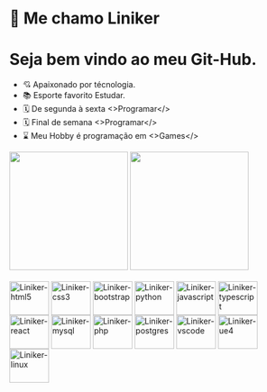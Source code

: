 # 📌 Me chamo Liniker
# Seja bem vindo ao meu Git-Hub.
- 💘 Apaixonado por técnologia.
- 📚 Esporte favorito Estudar.
- 🗓️ De segunda à sexta <>Programar</>
- 🗓️ Final de semana <>Programar</>
- ⌛ Meu Hobby é programação em <>Games</>

<div>
    <a href="https://github.com/LinikerNogueiraMachado"></a>
    <img height="210em" src="https://github-readme-stats.vercel.app/api?username=LinikerNogueiraMachado&show_icons=true&theme=dracula&include_all_commits=true&count_pivate=true"/>
    <img height="210em" src="https://github-readme-stats.vercel.app/api/top-langs/?username=LinikerNogueiraMachado&layout=compact&langs_count=16&theme=dracula"/>
</div>

<div style="display: inline_block"><br>
  <img align="center" alt="Liniker-html5" height="60" width="70" src="https://cdn.jsdelivr.net/gh/devicons/devicon/icons/html5/html5-original-wordmark.svg">
  <img align="center" alt="Liniker-css3" height="60" width="70" src="https://cdn.jsdelivr.net/gh/devicons/devicon/icons/css3/css3-original-wordmark.svg">
  <img align="center" alt="Liniker-bootstrap" height="60" width="70" src="https://cdn.jsdelivr.net/gh/devicons/devicon/icons/bootstrap/bootstrap-original-wordmark.svg">
  <img align="center" alt="Liniker-python" height="60" width="70" src="https://cdn.jsdelivr.net/gh/devicons/devicon/icons/python/python-original-wordmark.svg">
  <img align="center" alt="Liniker-javascript" height="60" width="70" src="https://cdn.jsdelivr.net/gh/devicons/devicon/icons/javascript/javascript-plain.svg">
  <img align="center" alt="Liniker-typescript" height="60" width="70" src="https://cdn.jsdelivr.net/gh/devicons/devicon/icons/typescript/typescript-plain.svg">
  <img align="center" alt="Liniker-react" height="60" width="70" src="https://cdn.jsdelivr.net/gh/devicons/devicon/icons/react/react-original-wordmark.svg">
  <img align="center" alt="Liniker-mysql" height="60" width="70" src="https://cdn.jsdelivr.net/gh/devicons/devicon/icons/mysql/mysql-original-wordmark.svg">
  <img align="center" alt="Liniker-php" height="60" width="70" src="https://cdn.jsdelivr.net/gh/devicons/devicon/icons/php/php-original.svg">
  <img align="center" alt="Liniker-postgres" height="60" width="70" src="https://cdn.jsdelivr.net/gh/devicons/devicon/icons/postgresql/postgresql-original-wordmark.svg">
  <img align="center" alt="Liniker-vscode" height="60" width="70" src="https://cdn.jsdelivr.net/gh/devicons/devicon/icons/vscode/vscode-original-wordmark.svg">
  <img align="center" alt="Liniker-ue4" height="60" width="70" src="https://cdn.jsdelivr.net/gh/devicons/devicon/icons/unrealengine/unrealengine-original-wordmark.svg">
  <img align="center" alt="Liniker-linux" height="60" width="70" src="https://cdn.jsdelivr.net/gh/devicons/devicon/icons/linux/linux-original.svg">
</div>
